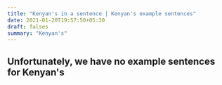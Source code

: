 ```yaml
---
title: "Kenyan's in a sentence | Kenyan's example sentences"
date: 2021-01-20T19:57:50+05:30
draft: falses
summary: "Kenyan's"
---
```

## Unfortunately, we have no example sentences for Kenyan's                 
